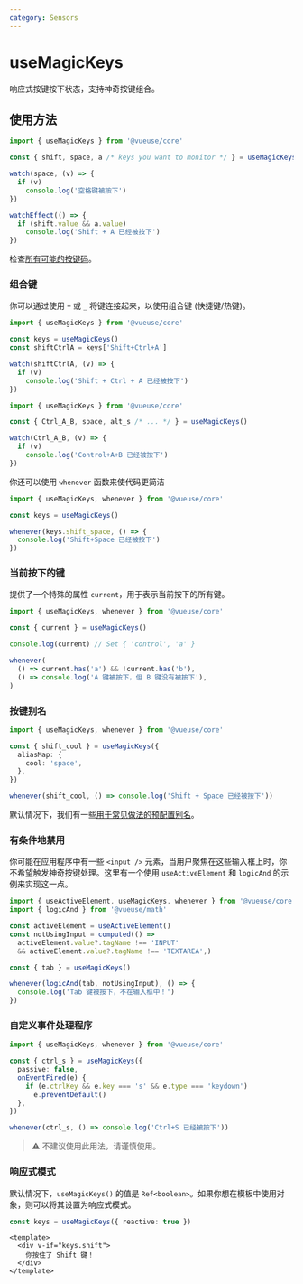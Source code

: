 ```yaml
---
category: Sensors
---
```


# useMagicKeys

响应式按键按下状态，支持神奇按键组合。

## 使用方法

```js
import { useMagicKeys } from '@vueuse/core'

const { shift, space, a /* keys you want to monitor */ } = useMagicKeys()

watch(space, (v) => {
  if (v)
    console.log('空格键被按下')
})

watchEffect(() => {
  if (shift.value && a.value)
    console.log('Shift + A 已经被按下')
})
```

检查[所有可能的按键码](https://developer.mozilla.org/en-US/docs/Web/API/KeyboardEvent/code/code_values)。

### 组合键

你可以通过使用 `+` 或 `_` 将键连接起来，以使用组合键 (快捷键/热键)。

```ts
import { useMagicKeys } from '@vueuse/core'

const keys = useMagicKeys()
const shiftCtrlA = keys['Shift+Ctrl+A']

watch(shiftCtrlA, (v) => {
  if (v)
    console.log('Shift + Ctrl + A 已经被按下')
})
```

```ts
import { useMagicKeys } from '@vueuse/core'

const { Ctrl_A_B, space, alt_s /* ... */ } = useMagicKeys()

watch(Ctrl_A_B, (v) => {
  if (v)
    console.log('Control+A+B 已经被按下')
})
```

你还可以使用 `whenever` 函数来使代码更简洁

```ts
import { useMagicKeys, whenever } from '@vueuse/core'

const keys = useMagicKeys()

whenever(keys.shift_space, () => {
  console.log('Shift+Space 已经被按下')
})
```

### 当前按下的键

提供了一个特殊的属性 `current`，用于表示当前按下的所有键。

```ts
import { useMagicKeys, whenever } from '@vueuse/core'

const { current } = useMagicKeys()

console.log(current) // Set { 'control', 'a' }

whenever(
  () => current.has('a') && !current.has('b'),
  () => console.log('A 键被按下，但 B 键没有被按下'),
)
```

### 按键别名

```ts
import { useMagicKeys, whenever } from '@vueuse/core'

const { shift_cool } = useMagicKeys({
  aliasMap: {
    cool: 'space',
  },
})

whenever(shift_cool, () => console.log('Shift + Space 已经被按下'))
```

默认情况下，我们有一些[用于常见做法的预配置别名](https://github.com/vueuse/vueuse/blob/main/packages/core/useMagicKeys/aliasMap.ts)。

### 有条件地禁用

你可能在应用程序中有一些 `<input />` 元素，当用户聚焦在这些输入框上时，你不希望触发神奇按键处理。这里有一个使用 `useActiveElement` 和 `logicAnd` 的示例来实现这一点。

```ts
import { useActiveElement, useMagicKeys, whenever } from '@vueuse/core'
import { logicAnd } from '@vueuse/math'

const activeElement = useActiveElement()
const notUsingInput = computed(() =>
  activeElement.value?.tagName !== 'INPUT'
  && activeElement.value?.tagName !== 'TEXTAREA',)

const { tab } = useMagicKeys()

whenever(logicAnd(tab, notUsingInput), () => {
  console.log('Tab 键被按下，不在输入框中！')
})
```

### 自定义事件处理程序

```ts
import { useMagicKeys, whenever } from '@vueuse/core'

const { ctrl_s } = useMagicKeys({
  passive: false,
  onEventFired(e) {
    if (e.ctrlKey && e.key === 's' && e.type === 'keydown')
      e.preventDefault()
  },
})

whenever(ctrl_s, () => console.log('Ctrl+S 已经被按下'))
```

> ⚠️ 不建议使用此用法，请谨慎使用。

### 响应式模式

默认情况下，`useMagicKeys()` 的值是 `Ref<boolean>`。如果你想在模板中使用对象，则可以将其设置为响应式模式。

```ts
const keys = useMagicKeys({ reactive: true })
```

```vue
<template>
  <div v-if="keys.shift">
    你按住了 Shift 键！
  </div>
</template>
```
